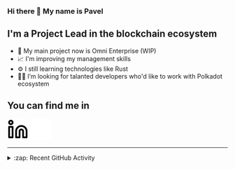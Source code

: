 ### Hi there 👋 My name is Pavel

## I'm a Project Lead in the blockchain ecosystem 

- 🚀 My main project now is Omni Enterprise (WIP)
- 📈 I'm improving my management skills
- ⚙️ I still learning technologies like Rust
- 🧑‍💻 I’m looking for talanted developers who'd like to work with Polkadot ecosystem

## You can find me in
[![website](./img/linkedin-light.svg)](https://www.linkedin.com/in/golovkinpl/)
[![website](./img/linkedin-dark.svg)](https://www.linkedin.com/in/golovkinpl/)

---

<details>
  <summary>:zap: Recent GitHub Activity</summary>
  
<!--START_SECTION:activity-->
1. 🗣 Commented on [#191](https://github.com/nimiq/qr-scanner/issues/191) in [nimiq/qr-scanner](https://github.com/nimiq/qr-scanner)
2. 💪 Opened PR [#136](https://github.com/cberner/raptorq/pull/136) in [cberner/raptorq](https://github.com/cberner/raptorq)
3. 🎉 Merged PR [#161](https://github.com/nova-wallet/metadata-portal/pull/161) in [nova-wallet/metadata-portal](https://github.com/nova-wallet/metadata-portal)
4. 🎉 Merged PR [#160](https://github.com/nova-wallet/metadata-portal/pull/160) in [nova-wallet/metadata-portal](https://github.com/nova-wallet/metadata-portal)
5. 💪 Opened PR [#160](https://github.com/nova-wallet/metadata-portal/pull/160) in [nova-wallet/metadata-portal](https://github.com/nova-wallet/metadata-portal)
<!--END_SECTION:activity-->

</details>
